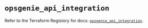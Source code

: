 # `opsgenie_api_integration`

Refer to the Terraform Registory for docs: [`opsgenie_api_integration`](https://registry.terraform.io/providers/opsgenie/opsgenie/0.6.35/docs/resources/api_integration).
